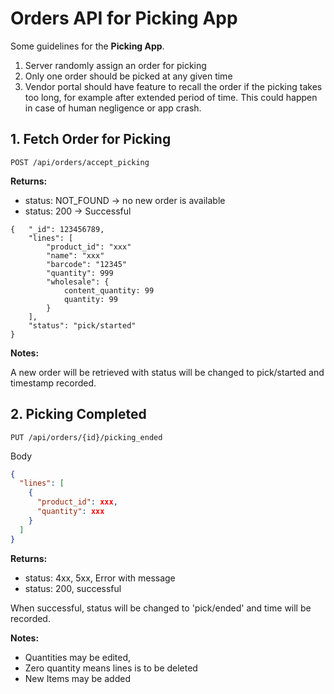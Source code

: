 # Orders API for Picking App

Some guidelines for the **Picking App**.

1. Server randomly assign an order for picking
2. Only one order should be picked at any given time
3. Vendor portal should have feature to recall the order if the picking takes too long, for example after extended period of time. This could happen in case of human negligence or app crash.

## 1. Fetch Order for Picking

```
POST /api/orders/accept_picking
```

**Returns:**

- status: NOT_FOUND -> no new order is available
- status: 200 -> Successful

```
{   "_id": 123456789,
    "lines": [
        "product_id": "xxx"
        "name": "xxx"
        "barcode": "12345"
        "quantity": 999
        "wholesale": {
            content_quantity: 99
            quantity: 99
        }
    ],
    "status": "pick/started"
}
```

**Notes:**

A new order will be retrieved with status will be changed to pick/started and timestamp recorded.

## 2. Picking Completed

```
PUT /api/orders/{id}/picking_ended
```

Body

```json
{
  "lines": [
    {
      "product_id": xxx,
      "quantity": xxx
    }
  ]
}
```

**Returns:**

- status: 4xx, 5xx, Error with message
- status: 200, successful

When successful, status will be changed to 'pick/ended' and time will be recorded.

**Notes:**

- Quantities may be edited,
- Zero quantity means lines is to be deleted
- New Items may be added
